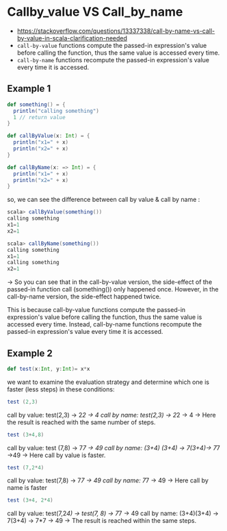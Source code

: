 # Callby_value VS Call_by_name

- https://stackoverflow.com/questions/13337338/call-by-name-vs-call-by-value-in-scala-clarification-needed
- `call-by-value` functions compute the passed-in expression's value before calling the function, thus the same value is accessed every time.
- `call-by-name` functions recompute the passed-in expression's value every time it is accessed.


## Example 1
```scala 
def something() = {
  println("calling something")
  1 // return value
}
```
```scala
def callByValue(x: Int) = {
  println("x1=" + x)
  println("x2=" + x)
}

def callByName(x: => Int) = {
  println("x1=" + x)
  println("x2=" + x)
}
```
so, we can see the difference between call by value & call by name : 

```scala
scala> callByValue(something())
calling something
x1=1
x2=1

scala> callByName(something())
calling something
x1=1
calling something
x2=1
```

-> So you can see that in the call-by-value version, the side-effect of the passed-in function call (something()) only happened once. However, in the call-by-name version, the side-effect happened twice.

This is because call-by-value functions compute the passed-in expression's value before calling the function, thus the same value is accessed every time. Instead, call-by-name functions recompute the passed-in expression's value every time it is accessed.

## Example 2 
```scala 
def test(x:Int, y:Int)= x*x
```

we want to examine the evaluation strategy and determine which one is faster (less steps) in these conditions: 

```scala
test (2,3)
```
call by value: test(2,3) -> 2*2 -> 4
call by name: test(2,3) -> 2*2 -> 4
-> Here the result is reached with the same number of steps.

```scala
test (3+4,8)
```
call by value: test (7,8) -> 7*7 -> 49
call by name: (3+4) (3+4) -> 7(3+4)-> 7*7 ->49
-> Here call by value is faster.

```scala
test (7,2*4)
```
call by value: test(7,8) -> 7*7 -> 49
call by name: 7*7 -> 49
-> Here call by name is faster

```scala
test (3+4, 2*4)
``` 
call by value: test(7,2*4) -> test(7, 8) -> 7*7 -> 49
call by name: (3+4)(3+4) -> 7(3+4) -> 7*7 -> 49
-> The result is reached within the same steps.
